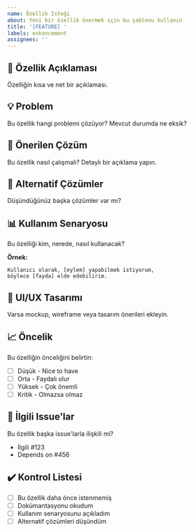 ```yaml
---
name: Özellik İsteği
about: Yeni bir özellik önermek için bu şablonu kullanın
title: '[FEATURE] '
labels: enhancement
assignees: ''
---
```


## 🚀 Özellik Açıklaması
Özelliğin kısa ve net bir açıklaması.

## 💡 Problem
Bu özellik hangi problemi çözüyor? Mevcut durumda ne eksik?

## 🎯 Önerilen Çözüm
Bu özellik nasıl çalışmalı? Detaylı bir açıklama yapın.

## 🔄 Alternatif Çözümler
Düşündüğünüz başka çözümler var mı?

## 📊 Kullanım Senaryosu
Bu özelliği kim, nerede, nasıl kullanacak?

**Örnek:**
```
Kullanıcı olarak, [eylem] yapabilmek istiyorum,
böylece [fayda] elde edebilirim.
```

## 🎨 UI/UX Tasarımı
Varsa mockup, wireframe veya tasarım önerileri ekleyin.

## 📈 Öncelik
Bu özelliğin önceliğini belirtin:
- [ ] Düşük - Nice to have
- [ ] Orta - Faydalı olur
- [ ] Yüksek - Çok önemli
- [ ] Kritik - Olmazsa olmaz

## 🔗 İlgili Issue'lar
Bu özellik başka issue'larla ilişkili mi?
- İlgili #123
- Depends on #456

## ✔️ Kontrol Listesi
- [ ] Bu özellik daha önce istenmemiş
- [ ] Dokümantasyonu okudum
- [ ] Kullanım senaryosunu açıkladım
- [ ] Alternatif çözümleri düşündüm
